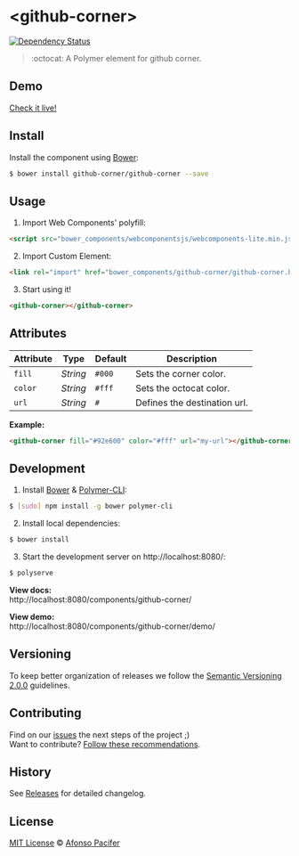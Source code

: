 # &lt;github-corner&gt;

[![Dependency Status](https://www.versioneye.com/user/projects/575910ef7757a0004a1de85d/badge.svg?style=flat)](https://www.versioneye.com/user/projects/575910ef7757a0004a1de85d)

> :octocat: A Polymer element for github corner.


## Demo

[Check it live!](http://afonsopacifer.github.io/github-corner/)

## Install

Install the component using [Bower](http://bower.io/):

```sh
$ bower install github-corner/github-corner --save
```

## Usage

1. Import Web Components' polyfill:

```html
<script src="bower_components/webcomponentsjs/webcomponents-lite.min.js"></script>
```

2. Import Custom Element:

```html
<link rel="import" href="bower_components/github-corner/github-corner.html">
```

3. Start using it!

```html
<github-corner></github-corner>
```

## Attributes

Attribute  | Type        | Default             | Description
---        | ---         | ---                 | ---
`fill`   | *String*    | `#000`    | Sets the corner color.
`color` | *String*   | `#fff`             | Sets the octocat color.
`url`     | *String*    | `#`   | Defines the destination url.

**Example:**

```html
<github-corner fill="#92e600" color="#fff" url="my-url"></github-corner>
```

## Development

1. Install [Bower](http://bower.io/) & [Polymer-CLI](https://www.polymer-project.org/1.0/docs/tools/polymer-cli):

```sh
$ [sudo] npm install -g bower polymer-cli
```

2. Install local dependencies:

```sh
$ bower install
```

3. Start the development server on http://localhost:8080/:

```sh
$ polyserve
```

**View docs:**<br>
http://localhost:8080/components/github-corner/

**View demo:**<br>
http://localhost:8080/components/github-corner/demo/

## Versioning

To keep better organization of releases we follow the [Semantic Versioning 2.0.0](http://semver.org/) guidelines.

## Contributing
Find on our [issues](https://github.com/afonsopacifer/github-corner/issues/) the next steps of the project ;)
<br>
Want to contribute? [Follow these recommendations](https://github.com/afonsopacifer/github-corner/blob/master/CONTRIBUTING.md).

## History
See [Releases](https://github.com/afonsopacifer/github-corner/releases) for detailed changelog.

## License
[MIT License](https://github.com/afonsopacifer/github-corner/blob/master/LICENSE.md) © [Afonso Pacifer](http://afonsopacifer.com/)

